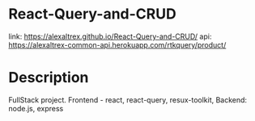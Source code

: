 # React-Query-and-CRUD
link: https://alexaltrex.github.io/React-Query-and-CRUD/
api: https://alexaltrex-common-api.herokuapp.com/rtkquery/product/

# Description
FullStack project. Frontend - react, react-query, resux-toolkit,
Backend: node.js, express
